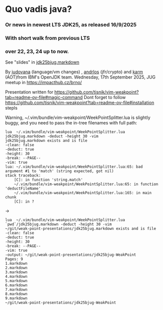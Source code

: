 #             Quo vadis java?
### Or news in newest LTS JDK25, as released 16/9/2025
###      With short walk from previous LTS
###        over 22, 23, 24 up to now.

See "slides" in [jdk25bjug.markdown](jdk25bjug.markdown) 

By [judovana](https://github.com/judovana) (language/vm changes) , [andrlos](https://github.com/andrlos) (jfr/crypto) and [karm](https://github.com/karm) (AOT)from IBM's OpenJDK team.
Wednesday, 17th September 2025, JUG meetup in https://impacthub.cz/brno/

Presentation written for https://github.com/tisnik/vim-weakpoint?tab=readme-ov-file#magic-command
Dont forget to follow https://github.com/tisnik/vim-weakpoint?tab=readme-ov-file#installation stepls

Warning, ~/.vim/bundle/vim-weakpoint/WeekPointSplitter.lua is slightly buggy, and you need to pass the in-tree filenames with full path:

```
lua  ~/.vim/bundle/vim-weakpoint/WeekPointSplitter.lua  jdk25bjug.markdown -deduct -height 30 -vim
jdk25bjug.markdown exists and is file
-clean: false
-deduct: true
-height: 30
-break: --PAGE--
-vim: true
lua: ~/.vim/bundle/vim-weakpoint/WeekPointSplitter.lua:65: bad argument #1 to 'match' (string expected, got nil)
stack traceback:
	[C]: in function 'string.match'
	~/.vim/bundle/vim-weakpoint/WeekPointSplitter.lua:65: in function 'deductFileName'
	~/.vim/bundle/vim-weakpoint/WeekPointSplitter.lua:165: in main chunk
	[C]: in ?
```
->
```
lua  ~/.vim/bundle/vim-weakpoint/WeekPointSplitter.lua  `pwd`/jdk25bjug.markdown -deduct -height 30 -vim
~/git/weak-point-presentations/jdk25bjug.markdown exists and is file
-clean: false
-deduct: true
-height: 30
-break: --PAGE--
-vim: true
-output: ~/git/weak-point-presentations/jdk25bjug-WeakPoint
Pages: 9
1.markdown
2.markdown
3.markdown
4.markdown
5.markdown
6.markdown
7.markdown
8.markdown
9.markdown
~/git/weak-point-presentations/jdk25bjug-WeakPoint
```

